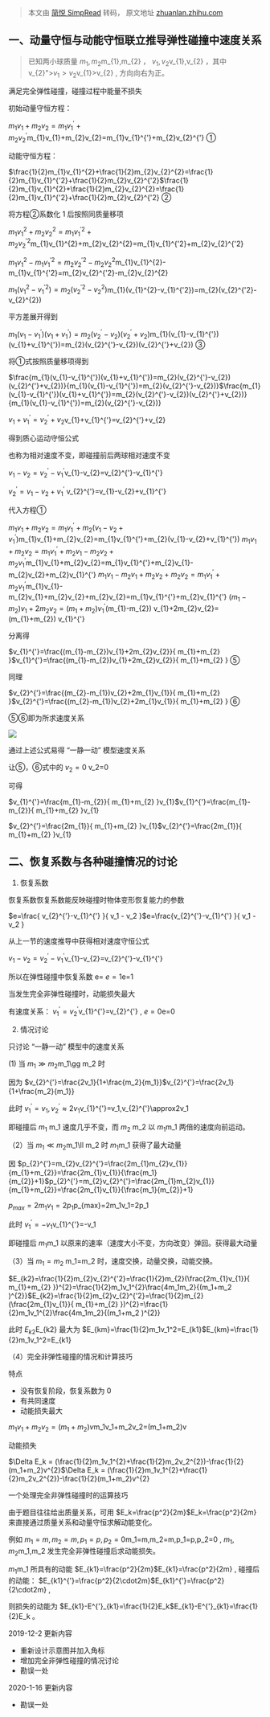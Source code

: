 > 本文由 [简悦 SimpRead](http://ksria.com/simpread/) 转码， 原文地址 [zhuanlan.zhihu.com](https://zhuanlan.zhihu.com/p/93423743)

一、动量守恒与动能守恒联立推导弹性碰撞中速度关系
------------------------

> 已知两小球质量 $m_{1},m_{2}$m_{1},m_{2} ， $v_{1},v_{2}$v_{1},v_{2} ，其中 v_{2}">$v_{1}>v_{2}$v_{1}>v_{2} , 方向向右为正。

满足完全弹性碰撞，碰撞过程中能量不损失

初始动量守恒方程：

$m_{1}v_{1}+m_{2}v_{2}=m_{1}v_{1}^{'}+m_{2}v_{2}^{'}$m_{1}v_{1}+m_{2}v_{2}=m_{1}v_{1}^{'}+m_{2}v_{2}^{'} ①

动能守恒方程：

$\frac{1}{2}m_{1}v_{1}^{2}+\frac{1}{2}m_{2}v_{2}^{2}=\frac{1}{2}m_{1}v_{1}^{'2}+\frac{1}{2}m_{2}v_{2}^{'2}$\frac{1}{2}m_{1}v_{1}^{2}+\frac{1}{2}m_{2}v_{2}^{2}=\frac{1}{2}m_{1}v_{1}^{'2}+\frac{1}{2}m_{2}v_{2}^{'2} ②

将方程②系数化 1 后按照同质量移项

$m_{1}v_{1}^{2}+m_{2}v_{2}^{2}=m_{1}v_{1}^{'2}+m_{2}v_{2}^{'2}$m_{1}v_{1}^{2}+m_{2}v_{2}^{2}=m_{1}v_{1}^{'2}+m_{2}v_{2}^{'2}

$m_{1}v_{1}^{2}-m_{1}v_{1}^{'2}=m_{2}v_{2}^{'2}-m_{2}v_{2}^{2}$m_{1}v_{1}^{2}-m_{1}v_{1}^{'2}=m_{2}v_{2}^{'2}-m_{2}v_{2}^{2}

$m_{1}(v_{1}^{2}-v_{1}^{'2})=m_{2}(v_{2}^{'2}-v_{2}^{2})$m_{1}(v_{1}^{2}-v_{1}^{'2})=m_{2}(v_{2}^{'2}-v_{2}^{2})

平方差展开得到

$m_{1}(v_{1}-v_{1}^{'})(v_{1}+v_{1}^{'})=m_{2}(v_{2}^{'}-v_{2})(v_{2}^{'}+v_{2})$m_{1}(v_{1}-v_{1}^{'})(v_{1}+v_{1}^{'})=m_{2}(v_{2}^{'}-v_{2})(v_{2}^{'}+v_{2}) ③

将①式按照质量移项得到

$\frac{m_{1}(v_{1}-v_{1}^{'})(v_{1}+v_{1}^{'})=m_{2}(v_{2}^{'}-v_{2})(v_{2}^{'}+v_{2})}{m_{1}(v_{1}-v_{1}^{'})=m_{2}(v_{2}^{'}-v_{2})}$\frac{m_{1}(v_{1}-v_{1}^{'})(v_{1}+v_{1}^{'})=m_{2}(v_{2}^{'}-v_{2})(v_{2}^{'}+v_{2})}{m_{1}(v_{1}-v_{1}^{'})=m_{2}(v_{2}^{'}-v_{2})}

$v_{1}+v_{1}^{'}=v_{2}^{'}+v_{2}$v_{1}+v_{1}^{'}=v_{2}^{'}+v_{2}

得到质心运动守恒公式

也称为相对速度不变，即碰撞前后两球相对速度不变

$v_{1}-v_{2}=v_{2}^{'}-v_{1}^{'}$v_{1}-v_{2}=v_{2}^{'}-v_{1}^{'}

$v_{2}^{'}=v_{1}-v_{2}+v_{1}^{'}$ v_{2}^{'}=v_{1}-v_{2}+v_{1}^{'}

代入方程①

$m_{1}v_{1}+m_{2}v_{2}=m_{1}v_{1}^{'}+m_{2}(v_{1}-v_{2}+v_{1}^{'})$m_{1}v_{1}+m_{2}v_{2}=m_{1}v_{1}^{'}+m_{2}(v_{1}-v_{2}+v_{1}^{'}) $m_{1}v_{1}+m_{2}v_{2}=m_{1}v_{1}^{'}+m_{2}v_{1}-m_{2}v_{2}+m_{2}v_{1}^{'}$m_{1}v_{1}+m_{2}v_{2}=m_{1}v_{1}^{'}+m_{2}v_{1}-m_{2}v_{2}+m_{2}v_{1}^{'} $m_{1}v_{1}-m_{2}v_{1}+m_{2}v_{2}+m_{2}v_{2}=m_{1}v_{1}^{'}+m_{2}v_{1}^{'}$m_{1}v_{1}-m_{2}v_{1}+m_{2}v_{2}+m_{2}v_{2}=m_{1}v_{1}^{'}+m_{2}v_{1}^{'} $(m_{1}-m_{2}) v_{1}+2m_{2}v_{2}= (m_{1}+m_{2}) v_{1}^{'}$(m_{1}-m_{2}) v_{1}+2m_{2}v_{2}= (m_{1}+m_{2}) v_{1}^{'}

分离得

$v_{1}^{'}=\frac{(m_{1}-m_{2})v_{1}+2m_{2}v_{2}}{ m_{1}+m_{2} }$v_{1}^{'}=\frac{(m_{1}-m_{2})v_{1}+2m_{2}v_{2}}{ m_{1}+m_{2} } ⑤

同理

$v_{2}^{'}=\frac{(m_{2}-m_{1})v_{2}+2m_{1}v_{1}}{ m_{1}+m_{2} }$v_{2}^{'}=\frac{(m_{2}-m_{1})v_{2}+2m_{1}v_{1}}{ m_{1}+m_{2} } ⑥

⑤⑥即为所求速度关系

![](https://pic4.zhimg.com/v2-2d812cbf270633af3e3aa5c1bb807fe7_r.jpg)

通过上述公式易得 “一静一动” 模型速度关系

让⑤，⑥式中的 $v_2=0$ v_2=0

可得

$v_{1}^{'}=\frac{m_{1}-m_{2}}{ m_{1}+m_{2} }v_{1}$v_{1}^{'}=\frac{m_{1}-m_{2}}{ m_{1}+m_{2} }v_{1}

$v_{2}^{'}=\frac{2m_{1}}{ m_{1}+m_{2} }v_{1}$v_{2}^{'}=\frac{2m_{1}}{ m_{1}+m_{2} }v_{1}

二、恢复系数与各种碰撞情况的讨论
----------------

1. 恢复系数

恢复系数恢复系数能反映碰撞时物体变形恢复能力的参数

$e=\frac{ v_{2}^{'}-v_{1}^{'} }{ v_1 - v_2 }$e=\frac{v_{2}^{'}-v_{1}^{'} }{ v_1 - v_2 }

从上一节的速度推导中获得相对速度守恒公式

$v_{1}-v_{2}=v_{2}^{'}-v_{1}^{'}$v_{1}-v_{2}=v_{2}^{'}-v_{1}^{'}

所以在弹性碰撞中恢复系数 e= $e=1$e=1

当发生完全非弹性碰撞时，动能损失最大

有速度关系： $v_{1}^{'}=v_{2}^{'}$v_{1}^{'}=v_{2}^{'} , $e=0$e=0

2. 情况讨论

只讨论 “一静一动” 模型中的速度关系

(1) 当 $m_1\gg m_2$m_1\gg m_2 时

因为 $v_{2}^{'}=\frac{2v_1}{1+\frac{m_2}{m_1}}$v_{2}^{'}=\frac{2v_1}{1+\frac{m_2}{m_1}}

此时 $v_{1}^{'}=v_1,v_{2}^{'}\approx2v_1$v_{1}^{'}=v_1,v_{2}^{'}\approx2v_1

即碰撞后 $m_1$ m_1 速度几乎不变，而 $m_2$ m_2 以 $m_1$m_1 两倍的速度向前运动。

（2）当 $m_1\ll m_2$m_1\ll m_2 时 $m_1$m_1 获得了最大动量

因 $p_{2}^{'}=m_{2}v_{2}^{'}=\frac{2m_{1}m_{2}v_{1}}{m_{1}+m_{2}}=\frac{2m_{1}v_{1}}{\frac{m_1}{m_{2}}+1}$p_{2}^{'}=m_{2}v_{2}^{'}=\frac{2m_{1}m_{2}v_{1}}{m_{1}+m_{2}}=\frac{2m_{1}v_{1}}{\frac{m_1}{m_{2}}+1}

$p_{max}=2m_1v_1=2p_1$p_{max}=2m_1v_1=2p_1

此时 $v_{1}^{'}=-v_1$v_{1}^{'}=-v_1

即碰撞后 $m_1$m_1 以原来的速率（速度大小不变，方向改变）弹回。获得最大动量

（3）当 $m_1=m_2$ m_1=m_2 时，速度交换，动量交换，动能交换。

$E_{k2}=\frac{1}{2}m_{2}v_{2}^{'2}=\frac{1}{2}m_{2}(\frac{2m_{1}v_{1}}{ m_{1}+m_{2} })^{2}=\frac{1}{2}m_1v_1^{2}\frac{4m_1m_2}{(m_1+m_2 )^{2}}$E_{k2}=\frac{1}{2}m_{2}v_{2}^{'2}=\frac{1}{2}m_{2}(\frac{2m_{1}v_{1}}{ m_{1}+m_{2} })^{2}=\frac{1}{2}m_1v_1^{2}\frac{4m_1m_2}{(m_1+m_2 )^{2}}

此时 $E_{k2}$E_{k2} 最大为 $E_{km}=\frac{1}{2}m_1v_1^2=E_{k1}$E_{km}=\frac{1}{2}m_1v_1^2=E_{k1}

（4）完全非弹性碰撞的情况和计算技巧

特点

*   没有恢复阶段，恢复系数为 0
*   有共同速度
*   动能损失最大

$m_1v_1+m_2v_2=(m_1+m_2)v$m_1v_1+m_2v_2=(m_1+m_2)v

动能损失

$\Delta E_k = (\frac{1}{2}m_1v_1^{2}+\frac{1}{2}m_2v_2^{2})-\frac{1}{2}(m_1+m_2)v^{2}$\Delta E_k = (\frac{1}{2}m_1v_1^{2}+\frac{1}{2}m_2v_2^{2})-\frac{1}{2}(m_1+m_2)v^{2}

一个处理完全非弹性碰撞时的运算技巧

由于题目往往给出质量关系，可用 $E_k=\frac{p^2}{2m}$E_k=\frac{p^2}{2m} 来直接通过质量关系和动量守恒求解动能变化。

例如 $m_1=m,m_2=m,p_1=p,p_2=0$m_1=m,m_2=m,p_1=p,p_2=0 , $m_1,m_2$m_1,m_2 发生完全非弹性碰撞后求动能损失。

$m_1$m_1 所具有的动能 $E_{k1}=\frac{p^2}{2m}$E_{k1}=\frac{p^2}{2m} , 碰撞后的动能： $E_{k1}^{'}=\frac{p^2}{2\cdot2m}$E_{k1}^{'}=\frac{p^2}{2\cdot2m} ,

则损失的动能为 $E_{k1}-E^{'}_{k1}=\frac{1}{2}E_k$E_{k1}-E^{'}_{k1}=\frac{1}{2}E_k 。

2019-12-2 更新内容

*   重新设计示意图并加入角标
*   增加完全非弹性碰撞的情况讨论
*   勘误一处

2020-1-16 更新内容

*   勘误一处